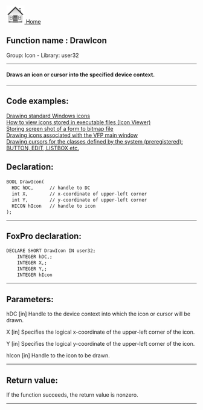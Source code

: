[<img src="../../images/home.png"> Home ](https://github.com/VFPX/Win32API)  

## Function name : DrawIcon
Group: Icon - Library: user32    
***  


#### Draws an icon or cursor into the specified device context.
***  


## Code examples:
[Drawing standard Windows icons](../../samples/sample_112.md)  
[How to view icons stored in executable files (Icon Viewer)](../../samples/sample_113.md)  
[Storing screen shot of a form to bitmap file](../../samples/sample_187.md)  
[Drawing icons associated with the VFP main window](../../samples/sample_202.md)  
[Drawing cursors for the classes defined by the system (preregistered): BUTTON, EDIT, LISTBOX etc.](../../samples/sample_203.md)  

## Declaration:
```foxpro  
BOOL DrawIcon(
  HDC hDC,      // handle to DC
  int X,        // x-coordinate of upper-left corner
  int Y,        // y-coordinate of upper-left corner
  HICON hIcon   // handle to icon
);  
```  
***  


## FoxPro declaration:
```foxpro  
DECLARE SHORT DrawIcon IN user32;
	INTEGER hDC,;
	INTEGER X,;
	INTEGER Y,;
	INTEGER hIcon  
```  
***  


## Parameters:
hDC 
[in] Handle to the device context into which the icon or cursor will be drawn. 

X 
[in] Specifies the logical x-coordinate of the upper-left corner of the icon. 

Y 
[in] Specifies the logical y-coordinate of the upper-left corner of the icon. 

hIcon 
[in] Handle to the icon to be drawn.  
***  


## Return value:
If the function succeeds, the return value is nonzero.  
***  

